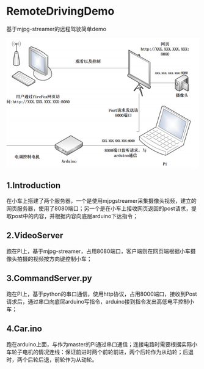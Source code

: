 # RemoteDrivingDemo
基于mjpg-streamer的远程驾驶简单demo

![image](https://github.com/liby3/RemoteDrivingDemo/blob/master/structure.PNG)

## 1.Introduction
在小车上搭建了两个服务器，一个是使用mjpg­streamer采集摄像头视频，建立的网页服务器，使用了8080端口；另一个是在小车上接收网页返回的post请求，提取post中的内容，并根据内容向底层arduino下达指令；

## 2.VideoServer
跑在PI上，基于mjpg-streamer，占用8080端口，客户端则在网页端根据小车摄像头拍摄的视频按方向键控制小车；

## 3.CommandServer.py
跑在PI上，基于python的串口通信，使用http协议，占用8000端口，接收到Post请求后，通过串口向底层arduino写指令，arduino接到指令发出高低电平控制小车；

## 4.Car.ino
跑在arduino上面，与作为master的PI通过串口通信；连接电路时需要根据实际小车轮子电机的情况连线：保证前进时两个前轮前进，两个后轮作为从动轮；后退时，两个后轮后退，前轮作为从动轮。
